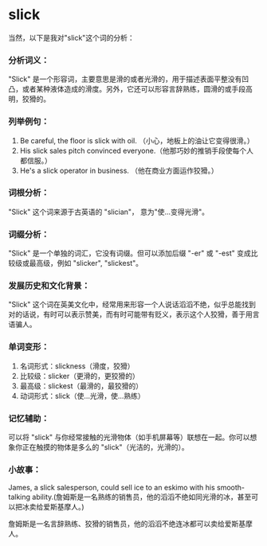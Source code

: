 # slick

当然，以下是我对"slick"这个词的分析：

  

### 分析词义：

  

"Slick" 是一个形容词，主要意思是滑的或者光滑的，用于描述表面平整没有凹凸，或者某种液体造成的滑度。另外，它还可以形容言辞熟练，圆滑的或手段高明，狡猾的。

  

### 列举例句：

  

1.  Be careful, the floor is slick with oil. （小心，地板上的油让它变得很滑。）
2.  His slick sales pitch convinced everyone.（他那巧妙的推销手段使每个人都信服。）
3.  He's a slick operator in business. （他在商业方面运作狡猾。）

  

### 词根分析：

  

"Slick" 这个词来源于古英语的 "slician"， 意为"使...变得光滑"。

  

### 词缀分析：

  

"Slick" 是一个单独的词汇，它没有词缀。但可以添加后缀 "-er" 或 "-est" 变成比较级或最高级，例如 "slicker", "slickest"。

  

### 发展历史和文化背景：

  

"Slick" 这个词在英美文化中，经常用来形容一个人说话滔滔不绝，似乎总能找到对的话说，有时可以表示赞美，而有时可能带有贬义，表示这个人狡猾，善于用言语骗人。

  

### 单词变形：

  

1.  名词形式：slickness（滑度，狡猾）
2.  比较级：slicker（更滑的，更狡猾的）
3.  最高级：slickest（最滑的，最狡猾的）
4.  动词形式：slick（使...光滑，使...熟练）

  

### 记忆辅助：

  

可以将 "slick" 与你经常接触的光滑物体（如手机屏幕等）联想在一起。你可以想象你正在触摸的物体是多么的 "slick"（光洁的，光滑的）。

  

### 小故事：

  

James, a slick salesperson, could sell ice to an eskimo with his smooth-talking ability.(詹姆斯是一名熟练的销售员，他的滔滔不绝如同光滑的冰，甚至可以把冰卖给爱斯基摩人。)

  

詹姆斯是一名言辞熟练、狡猾的销售员，他的滔滔不绝连冰都可以卖给爱斯基摩人。
